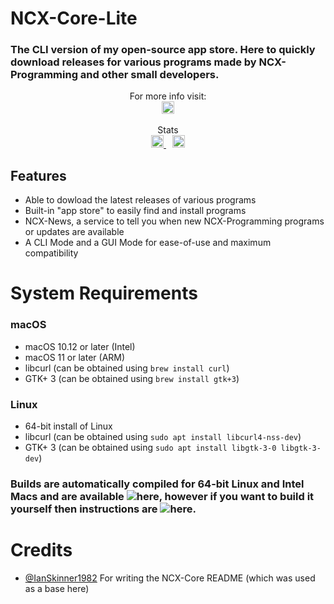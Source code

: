 <p align="center">
<h1>NCX-Core-Lite</h1>
<h3>The CLI version of my open-source app store. Here to quickly download releases for various programs made by NCX-Programming and other small developers.</h3>
</p>
<p align="center">
For more info visit:
<br>
<a href="https://discord.com/invite/TbPXuFr" style="padding-left: 5px; padding-right: 5px;">
		<img src="https://img.shields.io/badge/Discord-Server-purple.svg" height="20"/>
</a>
</p>  

<p align="center">
Stats
<br>
<a href="https://github.com/NCX-Programming/NCX-Core-Lite/workflows/make%20all/badge.svg?branch=master" style="padding-left: 5px; padding-right: 5px;">
		<img src="https://github.com/NCX-Programming/NCX-Core-Lite/workflows/make%20all/badge.svg?branch=main" height="20"/>
	</a>
<a href="https://img.shields.io/maintenance/yes/2021?label=Maintained" style="padding-left: 5px; padding-right: 5px;">
		<img src="https://img.shields.io/maintenance/yes/2021?label=Maintained" height="20"/>
  </a>
</p>

## Features
- Able to dowload the latest releases of various programs
- Built-in "app store" to easily find and install programs
- NCX-News, a service to tell you when new NCX-Programming programs or updates are available
- A CLI Mode and a GUI Mode for ease-of-use and maximum compatibility
# System Requirements
### macOS
- macOS 10.12 or later (Intel)
- macOS 11 or later (ARM)
- libcurl (can be obtained using `brew install curl`)
- GTK+ 3 (can be obtained using `brew install gtk+3`)
### Linux
- 64-bit install of Linux
- libcurl (can be obtained using `sudo apt install libcurl4-nss-dev`)
- GTK+ 3 (can be obtained using `sudo apt install libgtk-3-0 libgtk-3-dev`)
### Builds are automatically compiled for 64-bit Linux and Intel Macs and are available ![here](https://github.com/NCX-Programming/NCX-Core-Lite/actions), however if you want to build it yourself then instructions are ![here](https://github.com/NCX-Programming/NCX-Core-Lite/wiki/Compiling).
# Credits
- [@IanSkinner1982](https://github.com/IanSkinner1982/) For writing the NCX-Core README (which was used as a base here)
